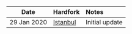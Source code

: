 | Date | Hardfork | Notes |
| :---:| :--- | :--- |
29 Jan 2020 | [Istanbul](https://github.com/ethereum/EIPs/blob/master/EIPS/eip-1679.md) | Initial update

